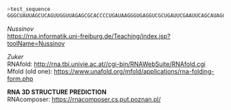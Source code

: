 
```sh 
>test_sequence   
GGGCUAUUAGCUCAGUUGGUUAGAGCGCACCCCUGAUAAGGGUGAGGUCGCUGAUUCGAAUUCAGCAUAGCCCA  
```
*Nussinov*  
https://rna.informatik.uni-freiburg.de/Teaching/index.jsp?toolName=Nussinov 

*Zuker*  
RNAfold: http://rna.tbi.univie.ac.at//cgi-bin/RNAWebSuite/RNAfold.cgi  
Mfold (old one): https://www.unafold.org/mfold/applications/rna-folding-form.php   

__RNA 3D STRUCTURE PREDICTION__   
RNAcomposer: https://rnacomposer.cs.put.poznan.pl/
